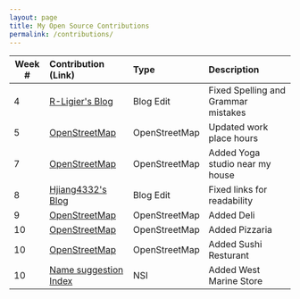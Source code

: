 ```yaml
---
layout: page
title: My Open Source Contributions
permalink: /contributions/
---
```


<!--
Type of the contribution should be "Wikipedia edit", "OpenStreet Map feature", "Project Documentation", "Project Code", "Blog Edit", etc.

The description should include a brief summary of what you did.

Replace the first row below with your contribution.

-->





| Week #       | Contribution (Link)  | Type  | Description |
|---|:---|:---|:---|
|  4   | <a href = 'https://github.com/hunter-college-ossd-fall-2019/R-Ligier-weekly/pull/3'>R-Ligier's Blog</a>   | Blog Edit    |   Fixed Spelling and Grammar mistakes   |
|   5  | <a href = 'https://www.openstreetmap.org/changeset/74403697#map=13/40.7601/-73.9668'> OpenStreetMap </a>    |  OpenStreetMap   |   Updated work place hours  |
| 7 | <a href = 'https://www.openstreetmap.org/changeset/76276932'>OpenStreetMap </a> | OpenStreetMap | Added Yoga studio near my house |
|  8   |  <a href = 'https://github.com/hunter-college-ossd-fall-2019/hjiang4332-weekly/pull/3'>Hjiang4332's Blog</a>|  Blog Edit   |   Fixed links for readability   |
| 9| <a href = 'https://www.openstreetmap.org/changeset/76277049#map=19/40.62380/-74.00408'> OpenStreetMap </a> | OpenStreetMap | Added Deli |
| 10 | <a href = 'https://www.openstreetmap.org/changeset/76280837'> OpenStreetMap </a> | OpenStreetMap | Added Pizzaria |
| 10 | <a href = 'https://www.openstreetmap.org/changeset/76280878'> OpenStreetMap </a> | OpenStreetMap | Added Sushi Resturant |
|10 | <a href = 'https://github.com/osmlab/name-suggestion-index/pull/3220'> Name suggestion Index </a> | NSI | Added West Marine Store | 

